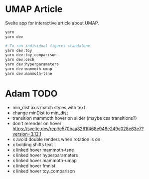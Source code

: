 # UMAP Article

Svelte app for interactive article about UMAP.

```bash
yarn
yarn dev

# To run individual figures standalone
yarn dev:toy
yarn dev:toy_comparison
yarn dev:cech
yarn dev:hyperparameters
yarn dev:mammoth-umap
yarn dev:mammoth-tsne
```


# Adam TODO

- min_dist axis match styles with text
- change minDist to min_dist 
- transition mammoth hover on slider (maybe css transitions?) 
- don't rerender on hover 
https://svelte.dev/repl/e570baa8261f468e948e249c028e63e7?version=3.12.1
- x avoid double renders when rotation is on
- x bolding shifts text
- x linked hover mammoth-tsne
- x linked hover hyperparameters
- x linked hover mammoth-umap
- x linked hover fmnist
- x linked hover toy_comparison
